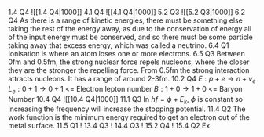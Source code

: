 1.4 Q4
	![[1.4 Q4|1000]]
4.1 Q4
	![[4.1 Q4|1000]]
5.2 Q3
	![[5.2 Q3|1000]]
6.2 Q4
	As there is a range of kinetic energies, there must be something else taking the rest of the energy away, as due to the conservation of energy all of the input energy must be conserved, and so there must be some particle taking away that excess energy, which was called a neutrino. 
6.4 Q1
	Ionisation is where an atom loses one or more electrons.
6.5 Q3
	Between 0fm and 0.5fm, the strong nuclear force repels nucleons, where the closer they are the stronger the repelling force. From 0.5fm the strong interaction attracts nucleons. It has a range of around 2-3fm.
10.2 Q4
	$E:p+e\to n+\nu_e$
	$L_e:0+1\to 0+1$ <= Electron lepton number
	$B:1+0\to 1+0$ <= Baryon Number
10.4 Q4
	![[10.4 Q4|1000]]
11.1 Q3
	In $hf=\phi + E_k$, $\phi$ is constant so increasing the frequency will increase the stopping potential.
11.4 Q2
	The work function is the minimum energy required to get an electron out of the metal surface.
11.5 Q1
	!
13.4 Q3
	!
14.4 Q3
	!
15.2 Q4
	!
15.4 Q2
	Ex